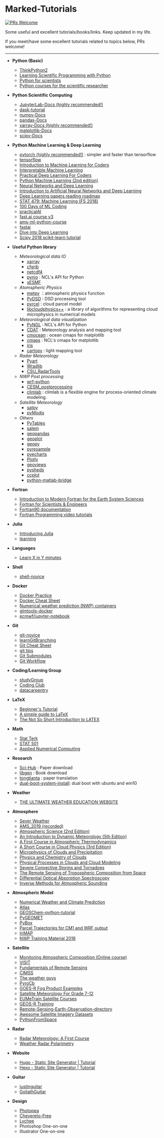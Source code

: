 # Marked-Tutorials

[![PRs Welcome](https://img.shields.io/badge/PRs-welcome-brightgreen.svg?style=flat-square)](http://makeapullrequest.com)

Some useful and excellent tutorials/books/links. Keep updated in my life.

If you meet/have some excellent tutorials related to topics below, PRs welcome!

---

* __Python (Basic)__

  * [ThinkPython2](https://github.com/AllenDowney/ThinkPython2)
  * [Learning Scientific Programming with Python](https://doi.org/10.1017/CBO9781139871754)
  * [Python for scientists](https://github.com/theJollySin/python_for_scientists)
  * [Python courses for the scientific researcher](https://github.com/SciTools/courses)

* __Python Scientific Computing__
  
  * [JupyterLab-Docs (highly recommended!)](https://jupyterlab.readthedocs.io/en/latest/getting_started/starting.html)
  * [dask-tutorial](https://github.com/dask/dask-tutorial)
  * [numpy-Docs](https://numpy.org/devdocs/user/quickstart.html) 
  * [pandas-Docs](https://pandas.pydata.org/pandas-docs/stable/)
  * [xarray-Docs (highly recommended!)](https://www.youtube.com/watch?v=X0pAhJgySxk)
  * [matplotlib-Docs](https://matplotlib.org/tutorials/index.html)
  * [scipy-Docs](https://docs.scipy.org/doc/scipy/reference/)
  
* __Python Machine Learning & Deep Learning__

  * [pytorch (highly recommended!)](https://github.com/yunjey/pytorch-tutorial) : simpler and faster than tensorflow
  * [tensorflow](https://github.com/czy36mengfei/tensorflow2_tutorials_chinese)
  * [Introduction to Machine Learning for Coders](https://course.fast.ai/ml)
  * [Interpretable Machine Learning](https://christophm.github.io/interpretable-ml-book/)
  * [Practical Deep Learning For Coders](https://course.fast.ai/)
  * [Python Machine Learning (2nd edition)](https://github.com/rasbt/python-machine-learning-book-2nd-edition)
  * [Neural Networks and Deep Learning](https://github.com/mnielsen/neural-networks-and-deep-learning)
  * [Introduction to Artificial Neural Networks and Deep Learning](https://github.com/rasbt/deep-learning-book)
  * [Deep Learning papers reading roadmap](https://github.com/floodsung/Deep-Learning-Papers-Reading-Roadmap) 
  * [STAT 479: Machine Learning (FS 2018)](https://github.com/rasbt/stat479-machine-learning-fs18)
  * [100 Days of ML Coding](https://github.com/Avik-Jain/100-Days-Of-ML-Code)
  * [practicalAI](https://github.com/GokuMohandas/practicalAI)
  * [fast.ai course v3](https://github.com/hiromis/notes)
  * [ams-ml-python-course](https://github.com/djgagne/ams-ml-python-course)
  * [fastai](https://github.com/fastai/fastai)
  * [Dive into Deep Learning](https://github.com/d2l-ai/d2l-en)
  * [Scipy 2018 scikit-learn tutorial](https://github.com/amueller/scipy-2018-sklearn)

* __Useful Python library__
  * _Meteorological data IO_
    * [xarray](https://github.com/pydata/xarray) 
    * [cfgrib](https://github.com/ecmwf/cfgrib)
    * [netcdf4](https://github.com/Unidata/netcdf4-python) 
    * [pynio](https://github.com/NCAR/pynio) : NCL's API for Python
    * [xESMF](https://github.com/JiaweiZhuang/xESMF)
  * _Atomspheric Physics_
    * [metpy](https://github.com/Unidata/MetPy) ：atmospheric physics function
    * [PyDSD](https://github.com/josephhardinee/PyDSD) : DSD processing tool
    * [pyrcel](https://github.com/darothen/pyrcel) : cloud parcel model
    * [libcloudphysics++](https://github.com/igfuw/libcloudphxx) : a library of algorithms for representing cloud microphysics in numerical models
  * _Meteorological data visualization_
    * [PyNGL](https://github.com/NCAR/pyngl) : NCL's API for Python
    * [CDAT](https://github.com/CDAT/cdat) : Meteorology analysis and mapping tool
    * [cmocean](https://github.com/matplotlib/cmocean) : ocean cmaps for matplotlib
    * [cmaps](https://github.com/hhuangwx/cmaps) : NCL's cmaps for matplotlib
    * [iris](https://github.com/SciTools/iris)
    * [cartopy](https://github.com/SciTools/cartopy) : light mapping tool 
  * _Radar Meteorology_
    * [Pyart](https://github.com/ARM-DOE/pyart)
    * [Wradlib](https://github.com/wradlib/wradlib)
    * [CSU_RadarTools](https://github.com/CSU-Radarmet/CSU_RadarTools)
  * _NWP Post processing_
    * [wrf-python](https://github.com/NCAR/wrf-python)
    * [CESM_postprocessing](https://github.com/NCAR/CESM_postprocessing)
    * [climlab](https://github.com/brian-rose/climlab) : climlab is a flexible engine for process-oriented climate modeling.
  * _Satellite Meteorology_
    * [satpy](https://github.com/pytroll/satpy)
    * [pyModis](https://github.com/lucadelu/pyModis)
  * _Others_
    * [PyTables](https://github.com/PyTables/PyTables)
    * [salem](https://github.com/fmaussion/salem)
    * [geopandas](https://github.com/geopandas/geopandas)
    * [geoplot](https://github.com/ResidentMario/geoplot)
    * [geopy](https://github.com/geopy/geopy)
    * [pyresample](https://github.com/pytroll/pyresample)
    * [pyecharts](https://github.com/pyecharts/pyecharts)
    * [Plotly](https://github.com/plotly)
    * [geoviews](https://github.com/pyviz/geoviews)
    * [pysheds](https://github.com/mdbartos/pysheds)
    * [ccplot](https://github.com/peterkuma/ccplot)   
    * [python-matlab-bridge](https://github.com/arokem/python-matlab-bridge)

* __Fortran__

  * [Introduction to Modern Fortran for the Earth System Sciences](https://www.springer.com/la/book/9783642370083)
  * [Fortran for Scientists & Engineers](https://www.goodreads.com/book/show/36319697-fortran-for-scientists-engineers?ac=1&from_search=true)
  * [Fortran90 documentation](https://www.fortran90.org/)
  * [Fortran Programming video tutorials](https://www.youtube.com/playlist?list=PLNmACol6lYY5_S8I4K29V2oI95nOCzQU8)

* __Julia__

  * [Introducing Julia](https://en.wikibooks.org/wiki/Introducing_Julia)
  * [learning](https://julialang.org/learning/)

* __Languages__

  * [Learn X in Y minutes](https://github.com/adambard/learnxinyminutes-docs)

* __Shell__

  * [shell-novice](https://github.com/swcarpentry/shell-novice)

* __Docker__

  * [Docker Practice](https://github.com/yeasy/docker_practice)
  * [Docker Cheat Sheet](https://github.com/wsargent/docker-cheat-sheet)
  * [Numerical weather prediction (NWP) containers](https://dtcenter.org/community-code/numerical-weather-prediction-nwp-containers)
  * [glmtools-docker](https://github.com/deeplycloudy/glmtools-docker)
  * [ecmwf/jupyter-notebook](https://hub.docker.com/r/ecmwf/jupyter-notebook/)

* __Git__

  * [git-novice](https://github.com/spco/git-novice)
  * [learnGitBranching](https://github.com/pcottle/learnGitBranching)
  * [Git Cheat Sheet](https://github.com/arslanbilal/git-cheat-sheet)
  * [git tips](https://github.com/git-tips/tips)
  * [Git Submodules](https://chrisjean.com/git-submodules-adding-using-removing-and-updating/)
  * [Git Workflow](https://www.asmeurer.com/git-workflow/)

* __Coding/Learning Group__

  * [studyGroup](https://github.com/UofTCoders/studyGroup)
  * [Coding Club](https://github.com/ourcodingclub/ourcodingclub.github.io)
  * [datacarpentry](https://datacarpentry.org/lessons/)

* __LaTeX__

  * [Beginner's Tutorial](https://www.sharelatex.com/blog/latex-guides/beginners-tutorial.html)
  * [A simple guide to LaTeX](https://www.latex-tutorial.com/tutorials/)
  * [The Not So Short Introduction to LATEX](https://tobi.oetiker.ch/lshort/lshort.pdf)

* __Math__

  * [Stat Terk](https://stattrek.com/)
  * [STAT 501](https://newonlinecourses.science.psu.edu/stat501/)
  * [Applied Numerical Computing](http://www.seas.ucla.edu/~vandenbe/ee133a.html)
  
* __Research__
  * [Sci-Hub](http://sci-hub.tw/) : Paper download
  * [libgen](https://libgen.is/) : Book download
  * [tongtianta](http://tongtianta.site/) : paper translation
  * [dual-boot-system-install](https://itsfoss.com/install-ubuntu-1404-dual-boot-mode-windows-8-81-uefi/): dual boot with ubuntu and win10

* __Weather__

  * [THE ULTIMATE WEATHER EDUCATION WEBSITE](http://www.theweatherprediction.com/)

* __Atmosphere__

  * [Sever Weather](http://learnweather.com/)
  * [AMS_2019 (recorded)](https://ams.confex.com/ams/2019Annual/meetingapp.cgi/ModuleProgramBook/0)
  * [Atmospheric Science (2nd Edition)](https://www.elsevier.com/books/atmospheric-science/wallace/978-0-12-732951-2)
  * [An Introduction to Dynamic Meteorology (5th Edition)](https://www.elsevier.com/books/an-introduction-to-dynamic-meteorology/holton/978-0-12-384866-6)
  * [A First Course in Atmospheric Thermodynamics](https://www.goodreads.com/book/show/5296780-a-first-course-in-atmospheric-thermodynamics)
  * [A Short Course in Cloud Physics (3rd Edition)](https://www.elsevier.com/books/a-short-course-in-cloud-physics/yau/978-0-08-057094-5)
  * [Microphysics of Clouds and Precipitation](https://www.springer.com/us/book/9780792342113)
  * [Physics and Chemistry of Clouds](https://doi.org/10.1017/CBO9780511976377)
  * [Physical Processes in Clouds and Cloud Modeling](https://doi.org/10.1017/9781139049481)
  * [Severe Convective Storms and Tornadoes](https://www.springer.com/us/book/9783642053801)
  * [The Remote Sensing of Tropospheric Composition from Space](https://www.springer.com/us/book/9783642147906)
  * [Differential Optical Absorption Spectroscopy](https://link.springer.com/book/10.1007/978-3-540-75776-4)
  * [Inverse Methods for Atmospheric Sounding](https://doi.org/10.1142/3171)

* __Atmospheric Model__

  * [Numerical Weather and Climate Prediction](https://doi.org/10.1017/CBO9780511763243)
  * [Atlas](https://github.com/ecmwf/atlas)
  * [GEOSChem-python-tutorial](https://github.com/geoschem/GEOSChem-python-tutorial)
  * [PyGEOMET](https://github.com/pygeomet/PyGEOMET)
  * [PyBox](https://github.com/loftytopping/PyBox)
  * [Parcel Trajectories for CM1 and WRF output](https://github.com/tomgowan/trajectories)
  * [InMAP](https://github.com/spatialmodel/inmap)
  * [NWP Training Material 2016](https://confluence.ecmwf.int/display/OPTR/NWP+Training+Material+2016)

* __Satellite__

  * [Monitoring Atmospheric Composition (Online course)](https://www.futurelearn.com/courses/atmospheric-composition)
  * [VISIT](http://rammb.cira.colostate.edu/training/visit/)
  * [Fundamentals of Remote Sensing](https://www.nrcan.gc.ca/node/9309)
  * [CIMSS](http://cimss.ssec.wisc.edu/)
  * [The weather guys](http://wxguys.ssec.wisc.edu/)
  * [PyroCb](http://pyrocb.ssec.wisc.edu/)
  * [GOES-R Fog Product Examples](https://fusedfog.ssec.wisc.edu/)
  * [Satellite Meteorology For Grade 7-12](http://cimss.ssec.wisc.edu/satmet/)
  * [EUMeTrain Satellite Courses](http://eumetrain.org/courses.html)
  * [GEOS-R Training](https://www.goes-r.gov/users/training/gsm.html)
  * [Remote-Sensing-Earth-Observation-directory](https://github.com/joaofgoncalves/Remote-Sensing-Earth-Observation-directory)
  * [Awesome Satellite Imagery Datasets](https://github.com/chrieke/awesome-satellite-imagery-datasets)
  * [PythonFromSpace](https://github.com/kscottz/PythonFromSpace)

* __Radar__
  * [Radar Meteorology: A First Course](https://doi.org/10.1002/9781118432662)
  * [Weather Radar Polarimetry](https://doi.org/10.1201/9781315374666)

* __Website__

  * [Hugo - Static Site Generator | Tutorial](https://youtu.be/qtIqKaDlqXo)
  * [Hexo - Static Site Generator | Tutorial](https://youtu.be/Kt7u5kr_P5o)

* __Guitar__

  * [justinguitar](https://www.justinguitar.com/)
  * [GoliathGuitar](http://www.goliathguitartutorials.com/)

* __Design__

  * [Photopea](https://github.com/photopea/photopea)
  * [Chevereto-Free](https://github.com/Chevereto/Chevereto-Free)
  * [Lychee](https://github.com/LycheeOrg/Lychee)
  * Photoshop One-on-one
  * Illustrator One-on-one
